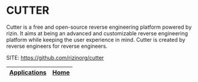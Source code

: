 # CUTTER

 Cutter is a free and open-source reverse engineering platform powered by rizin. It aims at being an advanced and customizable reverse engineering platform while keeping the user experience in mind. Cutter is created by reverse engineers for reverse engineers.
 
 SITE: https://github.com/rizinorg/cutter

 | [Applications](https://portable-linux-apps.github.io/apps.html) | [Home](https://portable-linux-apps.github.io)
 | --- | --- |
